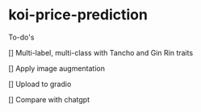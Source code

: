 # koi-price-prediction

To-do's

[] Multi-label, multi-class with Tancho and Gin Rin traits

[] Apply image augmentation

[] Upload to gradio

[] Compare with chatgpt
